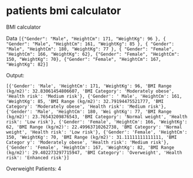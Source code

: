 # patients bmi calculator
BMI calculator

Data
`[{"Gender": "Male", "HeightCm": 171, "WeightKg": 96 },
{ "Gender": "Male", "HeightCm": 161, "WeightKg": 85 },
{ "Gender": "Male", "HeightCm": 180, "WeightKg": 77 },
{ "Gender": "Female", "HeightCm": 166, "WeightKg": 62},
{"Gender": "Female", "HeightCm": 150, "WeightKg": 70},
{"Gender": "Female", "HeightCm": 167, "WeightKg": 82}]`


Output:

`[{'Gender': 'Male', 'HeightCm': 171, 'WeightKg': 96, 'BMI Range (kg/m2)': 32.83061454806607, 'BMI Category': 'Moderately obese', 'Health risk': 'Medium risk'}, {'Gender': '
Male', 'HeightCm': 161, 'WeightKg': 85, 'BMI Range (kg/m2)': 32.79194475521777, 'BMI Category': 'Moderately obese', 'Health risk': 'Medium risk'}, {'Gender': 'Male', 'HeightCm': 180, 'Wei
ghtKg': 77, 'BMI Range (kg/m2)': 23.76543209876543, 'BMI Category': 'Normal weight', 'Health risk': 'Low risk'}, {'Gender': 'Female', 'HeightCm': 166, 'WeightKg': 62, 'BMI Range (kg/m2)':
 22.49963710262738, 'BMI Category': 'Normal weight', 'Health risk': 'Low risk'}, {'Gender': 'Female', 'HeightCm': 150, 'WeightKg': 70, 'BMI Range (kg/m2)': 31.11111111111111, 'BMI Categor
y': 'Moderately obese', 'Health risk': 'Medium risk'}, {'Gender': 'Female', 'HeightCm': 167, 'WeightKg': 82, 'BMI Range (kg/m2)': 29.402273297715947, 'BMI Category': 'Overweight', 'Health
 risk': 'Enhanced risk'}]`

Overweight Patients: 4